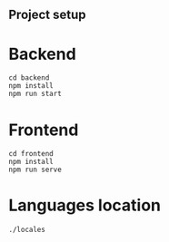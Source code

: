 ## Project setup

# Backend

```
cd backend
npm install
npm run start
```

# Frontend

```
cd frontend
npm install
npm run serve
```

# Languages location

`./locales`
